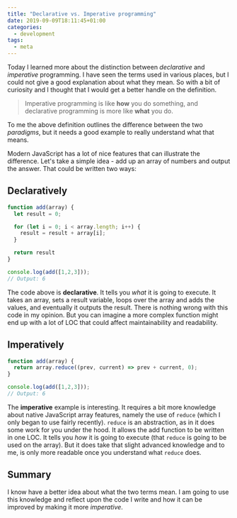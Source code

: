 ```yaml
---
title: "Declarative vs. Imperative programming"
date: 2019-09-09T18:11:45+01:00
categories:
  - development
tags:
  - meta
---
```


Today I learned more about the distinction between *declarative* and *imperative* programming. I have seen the terms used in various places, but I could not give a good explanation about what they mean. So with a bit of curiosity and I thought that I would get a better handle on the definition.

> Imperative programming is like **how** you do something, and declarative programming is more like **what** you do.
<!--more-->

To me the above definition outlines the difference between the two *paradigms*, but it needs a good example to really understand what that means.

Modern JavaScript has a lot of nice features that can illustrate the difference. Let's take a simple idea - add up an array of numbers and output the answer. That could be written two ways:

## Declaratively

```javascript
function add(array) {
  let result = 0;

  for (let i = 0; i < array.length; i++) {
    result = result + array[i];
  }

  return result
}

console.log(add([1,2,3]));
// Output: 6
```

The code above is **declarative**. It tells you *what* it is going to execute. It takes an array, sets a result variable, loops over the array and adds the values, and eventually it outputs the result. There is nothing wrong with this code in my opinion. But you can imagine a more complex function might end up with a lot of LOC that could affect maintainability and readability.

## Imperatively

```javascript
function add(array) {
  return array.reduce((prev, current) => prev + current, 0);
}

console.log(add([1,2,3]));
// Output: 6
```

The **imperative** example is interesting. It requires a bit more knowledge about native JavaScript array features, namely the use of `reduce` (which I only began to use fairly recently). `reduce` is an abstraction, as in it does some work for you under the hood. It allows the add function to be written in one LOC. It tells you *how* it is going to execute (that `reduce` is going to be used on the array). But it does take that slight advanced knowledge and to me, is only more readable once you understand what `reduce` does.

## Summary

I know have a better idea about what the two terms mean. I am going to use this knowledge and reflect upon the code I write and how it can be improved by making it more *imperative*.